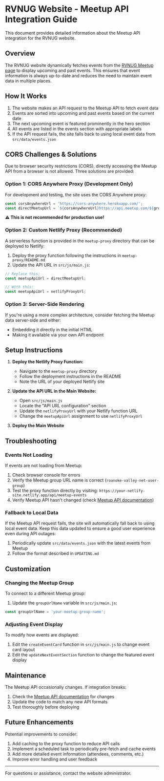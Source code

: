 # RVNUG Website - Meetup API Integration Guide

This document provides detailed information about the Meetup API integration for the RVNUG website.

## Overview

The RVNUG website dynamically fetches events from the [RVNUG Meetup page](https://www.meetup.com/roanoke-valley-net-user-group/) to display upcoming and past events. This ensures that event information is always up-to-date and reduces the need to maintain event data in multiple places.

## How It Works

1. The website makes an API request to the Meetup API to fetch event data
2. Events are sorted into upcoming and past events based on the current date
3. The next upcoming event is featured prominently in the hero section
4. All events are listed in the events section with appropriate labels
5. If the API request fails, the site falls back to using local event data from `src/data/events.json`

## CORS Challenges & Solutions

Due to browser security restrictions (CORS), directly accessing the Meetup API from a browser is not allowed. Three solutions are provided:

### Option 1: CORS Anywhere Proxy (Development Only)

For development and testing, the site uses the CORS Anywhere proxy:
```javascript
const corsAnywhereUrl = 'https://cors-anywhere.herokuapp.com/';
const directMeetupUrl = `${corsAnywhereUrl}https://api.meetup.com/${groupUrlName}/events?...`;
```

**⚠️ This is not recommended for production use!**

### Option 2: Custom Netlify Proxy (Recommended)

A serverless function is provided in the `meetup-proxy` directory that can be deployed to Netlify:

1. Deploy the proxy function following the instructions in `meetup-proxy/README.md`
2. Update the API URL in `src/js/main.js`:
```javascript
// Replace this:
const meetupApiUrl = directMeetupUrl;

// With this:
const meetupApiUrl = netlifyProxyUrl;
```

### Option 3: Server-Side Rendering

If you're using a more complex architecture, consider fetching the Meetup data server-side and either:
- Embedding it directly in the initial HTML
- Making it available via your own API endpoint

## Setup Instructions

1. **Deploy the Netlify Proxy Function:**
   - Navigate to the `meetup-proxy` directory
   - Follow the deployment instructions in the README
   - Note the URL of your deployed Netlify site

2. **Update the API URL in the Main Website:**
   - Open `src/js/main.js`
   - Locate the "API URL configuration" section
   - Update the `netlifyProxyUrl` with your Netlify function URL
   - Change the `meetupApiUrl` assignment to use `netlifyProxyUrl`

3. **Deploy the Main Website**

## Troubleshooting

### Events Not Loading

If events are not loading from Meetup:

1. Check browser console for errors
2. Verify the Meetup group URL name is correct (`roanoke-valley-net-user-group`)
3. Test the proxy function directly by visiting: `https://your-netlify-site.netlify.app/api/meetup-events`
4. Verify Meetup API hasn't changed (check [Meetup API documentation](https://www.meetup.com/api/))

### Fallback to Local Data

If the Meetup API request fails, the site will automatically fall back to using local event data. Keep this data updated to ensure a good user experience even during API outages:

1. Periodically update `src/data/events.json` with the latest events from Meetup
2. Follow the format described in `UPDATING.md`

## Customization

### Changing the Meetup Group

To connect to a different Meetup group:

1. Update the `groupUrlName` variable in `src/js/main.js`:
```javascript
const groupUrlName = 'your-meetup-group-name';
```

### Adjusting Event Display

To modify how events are displayed:

1. Edit the `createEventCard` function in `src/js/main.js` to change event card layout
2. Edit the `updateNextEventSection` function to change the featured event display

## Maintenance

The Meetup API occasionally changes. If integration breaks:

1. Check the [Meetup API documentation](https://www.meetup.com/api/) for changes
2. Update the code to match any new API formats
3. Test thoroughly before deploying

## Future Enhancements

Potential improvements to consider:

1. Add caching to the proxy function to reduce API calls
2. Implement a scheduled task to periodically pre-fetch and cache events
3. Add more detailed event information (attendees, comments, etc.)
4. Improve error handling and user feedback

---

For questions or assistance, contact the website administrator. 